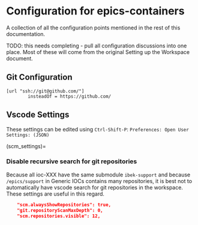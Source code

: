 # Configuration for epics-containers

A collection of all the configuration points mentioned in the rest of this
documentation.

TODO: this needs completing - pull all configuration discussions into
one place. Most of these will come from the original Setting up the
Workspace document.


## Git Configuration

```
[url "ssh://git@github.com/"]
        insteadOf = https://github.com/
```

## Vscode Settings

These settings can be edited using `Ctrl-Shift-P`: `Preferences: Open User Settings: (JSON)`

(scm_settings)=
### Disable recursive search for git repositories

Because all ioc-XXX have the same submodule `ibek-support` and because `/epics/support` in Generic IOCs contains many repositories, it is best not to automatically have vscode search for git repositories in the workspace. These settings are useful in this regard.

```json
    "scm.alwaysShowRepositories": true,
    "git.repositoryScanMaxDepth": 0,
    "scm.repositories.visible": 12,
```

